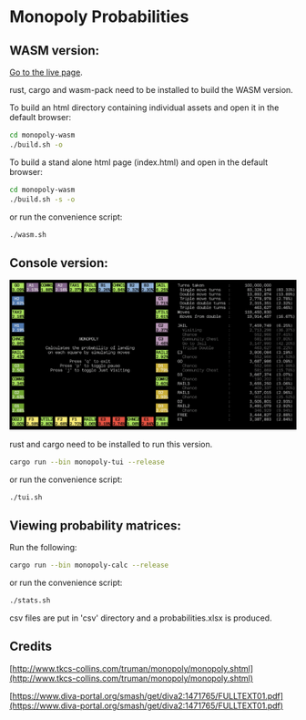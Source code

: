 # Monopoly Probabilities

## WASM version:

[Go to the live page](https://andywarduk.github.io/monopoly/).

rust, cargo and wasm-pack need to be installed to build the WASM version.

To build an html directory containing individual assets and open it in the default browser:

```bash
cd monopoly-wasm
./build.sh -o
```

To build a stand alone html page (index.html) and open in the default browser:

```bash
cd monopoly-wasm
./build.sh -s -o
```

or run the convenience script:

```bash
./wasm.sh
```

## Console version:

![Console version](./screenshots/Screenshot-tui.png)

rust and cargo need to be installed to run this version.

```bash
cargo run --bin monopoly-tui --release
```

or run the convenience script:

```bash
./tui.sh
```

## Viewing probability matrices:

Run the following:

```bash
cargo run --bin monopoly-calc --release
```

or run the convenience script:

```bash
./stats.sh
```

csv files are put in 'csv' directory and a probabilities.xlsx is produced.

## Credits

[http://www.tkcs-collins.com/truman/monopoly/monopoly.shtml](http://www.tkcs-collins.com/truman/monopoly/monopoly.shtml)

[https://www.diva-portal.org/smash/get/diva2:1471765/FULLTEXT01.pdf](https://www.diva-portal.org/smash/get/diva2:1471765/FULLTEXT01.pdf)
